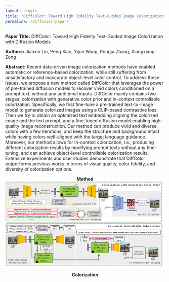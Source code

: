 ```yaml
---  
layout: single  
title: "DiffColor: Toward High Fidelity Text-Guided Image Colorization with Diffusion Models"  
permalink: /diffcolor-paper/  
---  
```


**Paper Title:** DiffColor: Toward High Fidelity Text-Guided Image Colorization with Diffusion Models  

**Authors:** Jianxin Lin, Peng Xiao, Yijun Wang, Rongju Zhang, Xiangxiang Zeng  

**Abstract:** Recent data-driven image colorization methods have enabled automatic or reference-based colorization, while still suffering from unsatisfactory and inaccurate object-level color control. To address these issues, we propose a new method called DiffColor that leverages the power of pre-trained diffusion models to recover vivid colors conditioned on a prompt text, without any additional inputs. DiffColor mainly contains two stages: colorization with generative color prior and in-context controllable colorization. Specifically, we first fine-tune a pre-trained text-to-image model to generate colorized images using a CLIP-based contrastive loss. Then we try to obtain an optimized text embedding aligning the colorized image and the text prompt, and a fine-tuned diffusion model enabling high-quality image reconstruction. Our method can produce vivid and diverse colors with a few iterations, and keep the structure and background intact while having colors well-aligned with the target language guidance. Moreover, our method allows for in-context colorization, i.e., producing different colorization results by modifying prompt texts without any fine-tuning, and can achieve object-level controllable colorization results. Extensive experiments and user studies demonstrate that DiffColor outperforms previous works in terms of visual quality, color fidelity, and diversity of colorization options.  


**<center>Method<center>**
![image](method.png)

**<center>Colorization<center>**

